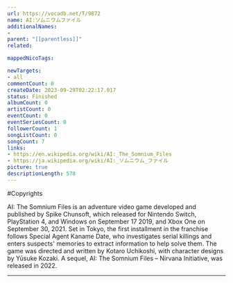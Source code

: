 ```yaml
---
url: https://vocadb.net/T/9872
name: AI:ソムニウムファイル
additionalNames: 
- 
parent: "[[parentless]]"
related:

mappedNicoTags:

newTargets:
- all
commentCount: 0
createDate: 2023-09-29T02:22:17.017
status: Finished
albumCount: 0
artistCount: 0
eventCount: 0
eventSeriesCount: 0
followerCount: 1
songListCount: 0
songCount: 7
links: 
- https://en.wikipedia.org/wiki/AI:_The_Somnium_Files
- https://ja.wikipedia.org/wiki/AI:_ソムニウム_ファイル
picture: true
descriptionLength: 578
---
```


#Copyrights

AI: The Somnium Files is an adventure video game developed and published by Spike Chunsoft, which released for Nintendo Switch, PlayStation 4, and Windows on September 17 2019, and Xbox One on September 30, 2021. Set in Tokyo, the first installment in the franchise follows Special Agent Kaname Date, who investigates serial killings and enters suspects' memories to extract information to help solve them. The game was directed and written by Kotaro Uchikoshi, with character designs by Yūsuke Kozaki. A sequel, AI: The Somnium Files – Nirvana Initiative, was released in 2022.

---

